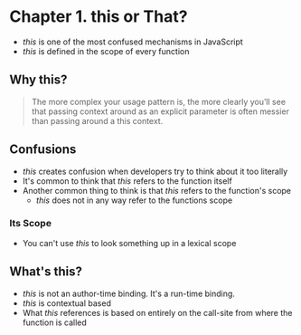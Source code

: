 # Chapter 1. this or That?

* *this* is one of the most confused mechanisms in JavaScript
* *this* is defined in the scope of every function

## Why this?
> The more complex your usage pattern is, the more clearly you’ll see that passing context around as an explicit parameter is often messier than passing around a this context.

## Confusions
* *this* creates confusion when developers try to think about it too literally
* It's common to think that *this* refers to the function itself
* Another common thing to think is that *this* refers to the function's scope
  * *this* does not in any way refer to the functions scope

### Its Scope
* You can't use *this* to look something up in a lexical scope

## What's this?
* *this* is not an author-time binding. It's a run-time binding.
* *this* is contextual based
* What *this* references is based on entirely on the call-site from where the function is called
